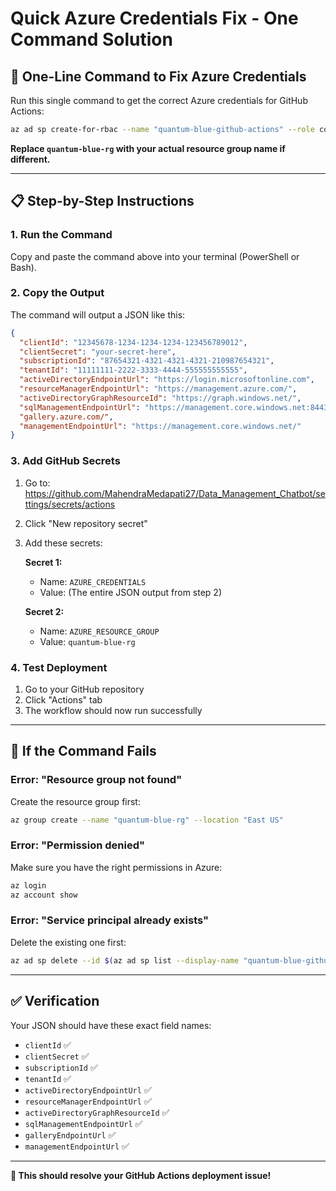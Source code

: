 # Quick Azure Credentials Fix - One Command Solution

## 🚀 One-Line Command to Fix Azure Credentials

Run this single command to get the correct Azure credentials for GitHub Actions:

```bash
az ad sp create-for-rbac --name "quantum-blue-github-actions" --role contributor --scopes "/subscriptions/$(az account show --query id --output tsv)/resourceGroups/quantum-blue-rg" --sdk-auth
```

**Replace `quantum-blue-rg` with your actual resource group name if different.**

---

## 📋 Step-by-Step Instructions

### 1. Run the Command
Copy and paste the command above into your terminal (PowerShell or Bash).

### 2. Copy the Output
The command will output a JSON like this:
```json
{
  "clientId": "12345678-1234-1234-1234-123456789012",
  "clientSecret": "your-secret-here",
  "subscriptionId": "87654321-4321-4321-4321-210987654321",
  "tenantId": "11111111-2222-3333-4444-555555555555",
  "activeDirectoryEndpointUrl": "https://login.microsoftonline.com",
  "resourceManagerEndpointUrl": "https://management.azure.com/",
  "activeDirectoryGraphResourceId": "https://graph.windows.net/",
  "sqlManagementEndpointUrl": "https://management.core.windows.net:8443/",
  "gallery.azure.com/",
  "managementEndpointUrl": "https://management.core.windows.net/"
}
```

### 3. Add GitHub Secrets
1. Go to: https://github.com/MahendraMedapati27/Data_Management_Chatbot/settings/secrets/actions
2. Click "New repository secret"
3. Add these secrets:

   **Secret 1:**
   - Name: `AZURE_CREDENTIALS`
   - Value: (The entire JSON output from step 2)

   **Secret 2:**
   - Name: `AZURE_RESOURCE_GROUP`
   - Value: `quantum-blue-rg`

### 4. Test Deployment
1. Go to your GitHub repository
2. Click "Actions" tab
3. The workflow should now run successfully

---

## 🔧 If the Command Fails

### Error: "Resource group not found"
Create the resource group first:
```bash
az group create --name "quantum-blue-rg" --location "East US"
```

### Error: "Permission denied"
Make sure you have the right permissions in Azure:
```bash
az login
az account show
```

### Error: "Service principal already exists"
Delete the existing one first:
```bash
az ad sp delete --id $(az ad sp list --display-name "quantum-blue-github-actions" --query "[0].appId" --output tsv)
```

---

## ✅ Verification

Your JSON should have these exact field names:
- `clientId` ✅
- `clientSecret` ✅
- `subscriptionId` ✅
- `tenantId` ✅
- `activeDirectoryEndpointUrl` ✅
- `resourceManagerEndpointUrl` ✅
- `activeDirectoryGraphResourceId` ✅
- `sqlManagementEndpointUrl` ✅
- `galleryEndpointUrl` ✅
- `managementEndpointUrl` ✅

---

**🎉 This should resolve your GitHub Actions deployment issue!**
